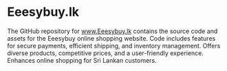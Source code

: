 # Eeesybuy.lk
The GitHub repository for www.Eeesybuy.lk contains the source code and assets for the Eeesybuy online shopping website. Code includes features for secure payments, efficient shipping, and inventory management. Offers diverse products, competitive prices, and a user-friendly experience. Enhances online shopping for Sri Lankan customers.
